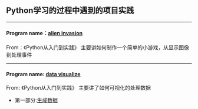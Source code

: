 ## Python学习的过程中遇到的项目实践

--------------------------------
#### Program name：[alien invasion](https://github.com/Lancelot0902/Python-program/tree/master/alien_invasion)
From：《Python从入门到实践》
主要讲如何制作一个简单的小游戏，从显示图像到处理事件

---------------------------------
#### Program name: [data visualize](https://github.com/Lancelot0902/Python-program/tree/master/data_visualize)
From: 《Python从入门到实践》 主要讲了如何可视化的处理数据
* 第一部分:[生成数据](https://github.com/Lancelot0902/Python-program/tree/master/data_visualize/create%20data)